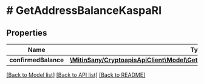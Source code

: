 # # GetAddressBalanceKaspaRI

## Properties

Name | Type | Description | Notes
------------ | ------------- | ------------- | -------------
**confirmedBalance** | [**\MitinSany/CryptoapisApiClient\Model\GetAddressBalanceKaspaRIConfirmedBalance**](GetAddressBalanceKaspaRIConfirmedBalance.md) |  |

[[Back to Model list]](../../README.md#models) [[Back to API list]](../../README.md#endpoints) [[Back to README]](../../README.md)
